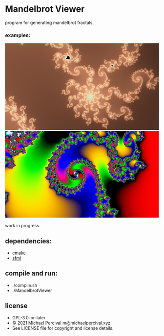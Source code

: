 # Mandelbrot Viewer

program for generating mandelbrot fractals.

### examples:
![alt text](https://raw.githubusercontent.com/mpizzzle/MandelbrotViewer/master/scrot1.png)
![alt text](https://raw.githubusercontent.com/mpizzzle/MandelbrotViewer/master/scrot2.png)

work in progress.

## dependencies:
* [cmake](https://cmake.org/)
* [sfml](https://www.sfml-dev.org/)

## compile and run:
* ./compile.sh
* ./MandelbrotViewer

## license
* GPL-3.0-or-later
* © 2021 Michael Percival <m@michaelpercival.xyz>
* See LICENSE file for copyright and license details.
